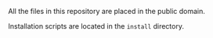 All the files in this repository are placed in the public domain.

Installation scripts are located in the `install` directory.
